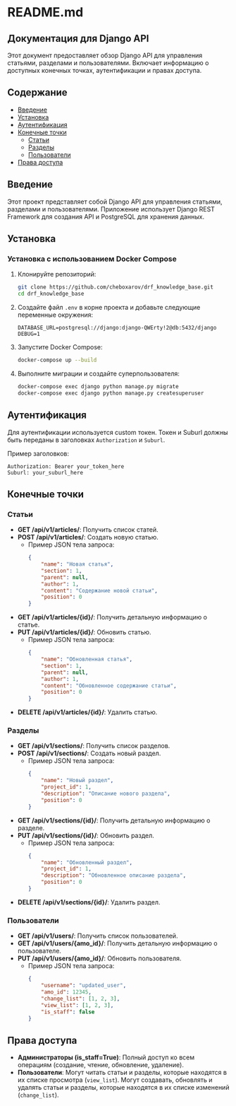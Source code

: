 # README.md

## Документация для Django API

Этот документ предоставляет обзор Django API для управления статьями, разделами и пользователями. Включает информацию о доступных конечных точках, аутентификации и правах доступа.

## Содержание

- [Введение](#введение)
- [Установка](#установка)
- [Аутентификация](#аутентификация)
- [Конечные точки](#конечные-точки)
  - [Статьи](#статьи)
  - [Разделы](#разделы)
  - [Пользователи](#пользователи)
- [Права доступа](#права-доступа)

## Введение

Этот проект представляет собой Django API для управления статьями, разделами и пользователями. Приложение использует Django REST Framework для создания API и PostgreSQL для хранения данных.

## Установка

### Установка с использованием Docker Compose

1. Клонируйте репозиторий:
    ```bash
    git clone https://github.com/cheboxarov/drf_knowledge_base.git
    cd drf_knowledge_base
    ```

2. Создайте файл `.env` в корне проекта и добавьте следующие переменные окружения:
    ```env
    DATABASE_URL=postgresql://django:django-QWErty!2@db:5432/django
    DEBUG=1
    ```

3. Запустите Docker Compose:
    ```bash
    docker-compose up --build
    ```

4. Выполните миграции и создайте суперпользователя:
    ```bash
    docker-compose exec django python manage.py migrate
    docker-compose exec django python manage.py createsuperuser
    ```

## Аутентификация

Для аутентификации используется custom токен. Токен и Suburl должны быть переданы в заголовках `Authorization` и `Suburl`.

Пример заголовков:
```
Authorization: Bearer your_token_here
Suburl: your_suburl_here
```

## Конечные точки

### Статьи

- **GET /api/v1/articles/**: Получить список статей.
- **POST /api/v1/articles/**: Создать новую статью.
  - Пример JSON тела запроса:
    ```json
    {
        "name": "Новая статья",
        "section": 1,
        "parent": null,
        "author": 1,
        "content": "Содержание новой статьи",
        "position": 0
    }
    ```
- **GET /api/v1/articles/{id}/**: Получить детальную информацию о статье.
- **PUT /api/v1/articles/{id}/**: Обновить статью.
  - Пример JSON тела запроса:
    ```json
    {
        "name": "Обновленная статья",
        "section": 1,
        "parent": null,
        "author": 1,
        "content": "Обновленное содержание статьи",
        "position": 0
    }
    ```
- **DELETE /api/v1/articles/{id}/**: Удалить статью.

### Разделы

- **GET /api/v1/sections/**: Получить список разделов.
- **POST /api/v1/sections/**: Создать новый раздел.
  - Пример JSON тела запроса:
    ```json
    {
        "name": "Новый раздел",
        "project_id": 1,
        "description": "Описание нового раздела",
        "position": 0
    }
    ```
- **GET /api/v1/sections/{id}/**: Получить детальную информацию о разделе.
- **PUT /api/v1/sections/{id}/**: Обновить раздел.
  - Пример JSON тела запроса:
    ```json
    {
        "name": "Обновленный раздел",
        "project_id": 1,
        "description": "Обновленное описание раздела",
        "position": 0
    }
    ```
- **DELETE /api/v1/sections/{id}/**: Удалить раздел.

### Пользователи

- **GET /api/v1/users/**: Получить список пользователей.
- **GET /api/v1/users/{amo_id}/**: Получить детальную информацию о пользователе.
- **PUT /api/v1/users/{amo_id}/**: Обновить пользователя.
  - Пример JSON тела запроса:
    ```json
    {
        "username": "updated_user",
        "amo_id": 12345,
        "change_list": [1, 2, 3],
        "view_list": [1, 2, 3],
        "is_staff": false
    }
    ```

## Права доступа

- **Администраторы (is_staff=True)**: Полный доступ ко всем операциям (создание, чтение, обновление, удаление).
- **Пользователи**: Могут читать статьи и разделы, которые находятся в их списке просмотра (`view_list`). Могут создавать, обновлять и удалять статьи и разделы, которые находятся в их списке изменений (`change_list`).
